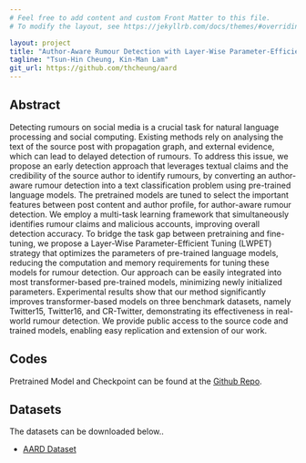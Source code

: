 ```yaml
---
# Feel free to add content and custom Front Matter to this file.
# To modify the layout, see https://jekyllrb.com/docs/themes/#overriding-theme-defaults

layout: project
title: "Author-Aware Rumour Detection with Layer-Wise Parameter-Efficient Tuning and Incomplete Feature Learning"
tagline: "Tsun-Hin Cheung, Kin-Man Lam"
git_url: https://github.com/thcheung/aard
---
```


## Abstract

Detecting rumours on social media is a crucial task for natural language processing and social computing. Existing methods rely on analysing the text of the source post with propagation graph, and external evidence, which can lead to delayed detection of rumours. To address this issue, we propose an early detection approach that leverages textual claims and the credibility of the source author to identify rumours, by converting an author-aware rumour detection into a text classification problem using pre-trained language models. The pretrained models are tuned to select the important features between post content and author profile, for author-aware rumour detection. We employ a multi-task learning framework that simultaneously identifies rumour claims and malicious accounts, improving overall detection accuracy. To bridge the task gap between pretraining and fine-tuning, we propose a Layer-Wise Parameter-Efficient Tuning (LWPET) strategy that optimizes the parameters of pre-trained language models, reducing the computation and memory requirements for tuning these models for rumour detection. Our approach can be easily integrated into most transformer-based pre-trained models, minimizing newly initialized parameters. Experimental results show that our method significantly improves transformer-based models on three benchmark datasets, namely Twitter15, Twitter16, and CR-Twitter, demonstrating its effectiveness in real-world rumour detection. We provide public access to the source code and trained models, enabling easy replication and extension of our work. 
## Codes

Pretrained Model and Checkpoint can be found at the [Github Repo](https://github.com/thcheung/AARD).

## Datasets

The datasets can be downloaded below..

- [AARD Dataset](https://connectpolyu-my.sharepoint.com//:u:/r/personal/19104564r_connect_polyu_hk/Documents/AARD_dataset.zip?csf=1&web=1&e=js0NRv)
